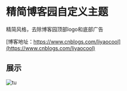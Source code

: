 # 精简博客园自定义主题

精简风格，去除博客园顶部logo和底部广告

[博客地址：https://www.cnblogs.com/liyaocool](https://www.cnblogs.com/liyaocool)

## 展示
![tu]()